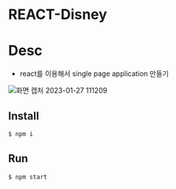 # REACT-Disney

# Desc
- react를 이용해서 single page application 만들기

![화면 캡처 2023-01-27 111209](https://user-images.githubusercontent.com/103430498/214995964-020410cc-edcb-46a1-be99-416a267f4736.png)

## Install
```bash
$ npm i
```
## Run
```bash
$ npm start
```
